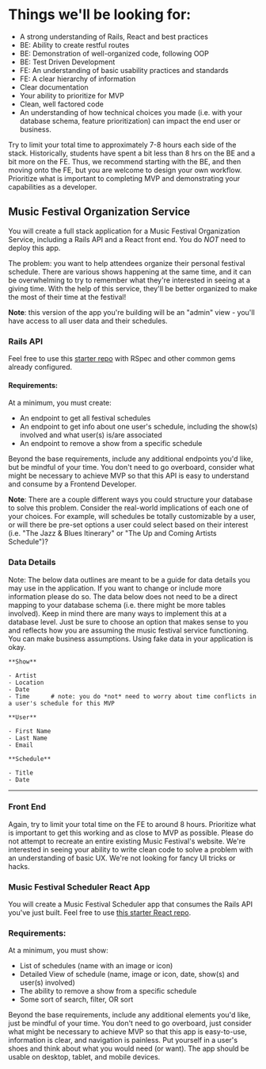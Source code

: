 # Things we'll be looking for:

- A strong understanding of Rails, React and best practices
- BE: Ability to create restful routes
- BE: Demonstration of well-organized code, following OOP
- BE: Test Driven Development
- FE: An understanding of basic usability practices and standards
- FE: A clear hierarchy of information
- Clear documentation
- Your ability to prioritize for MVP
- Clean, well factored code
- An understanding of how technical choices you made (i.e. with your database schema, feature prioritization) can impact the end user or business.

Try to limit your total time to approximately 7-8 hours each side of the stack. Historically, students have spent a bit less than 8 hrs on the BE and a bit more on the FE. Thus, we recommend starting with the BE, and then moving onto the FE, but you are welcome to design your own workflow. Prioritize what is important to completing MVP and demonstrating your capabilities as a developer.


## Music Festival Organization Service

You will create a full stack application for a Music Festival Organization Service, including a Rails API and a React front end. You do *NOT* need to deploy this app.

The problem: you want to help attendees organize their personal festival schedule. There are various shows happening at the same time, and it can be overwhelming to try to remember what they're interested in seeing at a giving time. With the help of this service, they'll be better organized to make the most of their time at the festival!

**Note**: this version of the app you're building will be an "admin" view - you'll have access to all user data and their schedules. 

### Rails API

Feel free to use this [starter repo](https://github.com/turingschool-examples/rails-api-starter) with RSpec and other common gems already configured.

#### Requirements:

At a minimum, you must create:

* An endpoint to get all festival schedules
* An endpoint to get info about one user's schedule, including the show(s) involved and what user(s) is/are associated 
* An endpoint to remove a show from a specific schedule

Beyond the base requirements, include any additional endpoints you'd like, but be mindful of your time. You don't need to go overboard, consider what might be necessary to achieve MVP so that this API is easy to understand and consume by a Frontend Developer.

**Note**: There are a couple different ways you could structure your database to solve this problem. Consider the real-world implications of each one of your choices. For example, will schedules be totally customizable by a user, or will there be pre-set options a user could select based on their interest (i.e. "The Jazz & Blues Itinerary" or "The Up and Coming Artists Schedule")? 

### Data Details

Note: The below data outlines are meant to be a guide for data details you may use in the application. If you want to change or include more information please do so. The data below does not need to be a direct mapping to your database schema (i.e. there might be more tables involved). 
Keep in mind there are many ways to implement this at a database level. Just be sure to choose an option that makes sense to you and reflects how you are assuming the music festival service functioning. You can make business assumptions. Using fake data in your application is okay.

```
**Show**

- Artist
- Location
- Date
- Time      # note: you do *not* need to worry about time conflicts in a user's schedule for this MVP

**User**

- First Name
- Last Name
- Email

**Schedule**

- Title
- Date

```

-----

### Front End

Again, try to limit your total time on the FE to around 8 hours. Prioritize what is important to get this working and as close to MVP as possible. Please do not attempt to recreate an entire existing Music Festival's website. We're interested in seeing your ability to write clean code to solve a problem with an understanding of basic UX. We're not looking for fancy UI tricks or hacks.

### Music Festival Scheduler React App

You will create a Music Festival Scheduler app that consumes the Rails API you've just built. Feel free to use [this starter React repo](https://github.com/turingschool-examples/vite-react-starter).

### Requirements:

At a minimum, you must show:

* List of schedules (name with an image or icon)
* Detailed View of schedule (name, image or icon, date, show(s) and user(s) involved)
* The ability to remove a show from a specific schedule
* Some sort of search, filter, OR sort

Beyond the base requirements, include any additional elements you'd like, just be mindful of your time. You don't need to go overboard, just consider what might be necessary to achieve MVP so that this app is easy-to-use, information is clear, and navigation is painless. Put yourself in a user's shoes and think about what you would need (or want). The app should be usable on desktop, tablet, and mobile devices.
